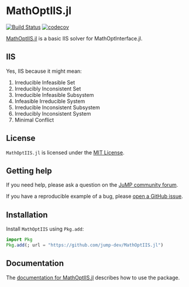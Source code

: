 # MathOptIIS.jl

[![Build Status](https://github.com/jump-dev/MathOptIIS.jl/actions/workflows/ci.yml/badge.svg?branch=main)](https://github.com/jump-dev/MathOptIIS.jl/actions?query=workflow%3ACI)
[![codecov](https://codecov.io/gh/jump-dev/MathOptIIS.jl/branch/main/graph/badge.svg)](https://codecov.io/gh/jump-dev/MathOptIIS.jl)

[MathOptIIS.jl](https://github.com/jump-dev/MathOptIIS.jl) is a
basic IIS solver for MathOptInterface.jl.

## IIS

Yes, IIS because it might mean:

1. Irreducible Infeasible Set
2. Irreducibly Inconsistent Set
3. Irreducible Infeasible Subsystem
4. Infeasible Irreducible System
5. Irreducible Inconsistent Subsystem
6. Irreducibly Inconsistent System
7. Minimal Conflict

## License

`MathOptIIS.jl` is licensed under the [MIT License](https://github.com/jump-dev/MultiObjectiveAlgorithms.jl/blob/main/LICENSE.md).

## Getting help

If you need help, please ask a question on the [JuMP community forum](https://jump.dev/forum).

If you have a reproducible example of a bug, please [open a GitHub issue](https://github.com/jump-dev/MathOptIIS.jl/issues/new).

## Installation

Install `MathOptIIS` using `Pkg.add`:

```julia
import Pkg
Pkg.add(; url = "https://github.com/jump-dev/MathOptIIS.jl")
```

## Documentation

The [documentation for MathOptIIS.jl](https://jump.dev/MathOptIIS.jl/dev/)
describes how to use the package.
